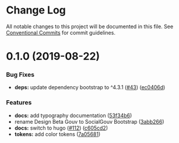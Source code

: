 # Change Log

All notable changes to this project will be documented in this file.
See [Conventional Commits](https://conventionalcommits.org) for commit guidelines.

# 0.1.0 (2019-08-22)


### Bug Fixes

* **deps:** update dependency bootstrap to ^4.3.1 ([#43](https://github.com/SocialGouv/bootstrap/issues/43)) ([ec0406d](https://github.com/SocialGouv/bootstrap/commit/ec0406d))


### Features

* **docs:** add typography documentation ([53f34b6](https://github.com/SocialGouv/bootstrap/commit/53f34b6))
* rename Design Beta Gouv to SocialGouv Bootstrap ([3abb266](https://github.com/SocialGouv/bootstrap/commit/3abb266))
* **docs:** switch to hugo ([#112](https://github.com/SocialGouv/bootstrap/issues/112)) ([c605cd2](https://github.com/SocialGouv/bootstrap/commit/c605cd2))
* **tokens:** add color tokens ([7a05681](https://github.com/SocialGouv/bootstrap/commit/7a05681))
